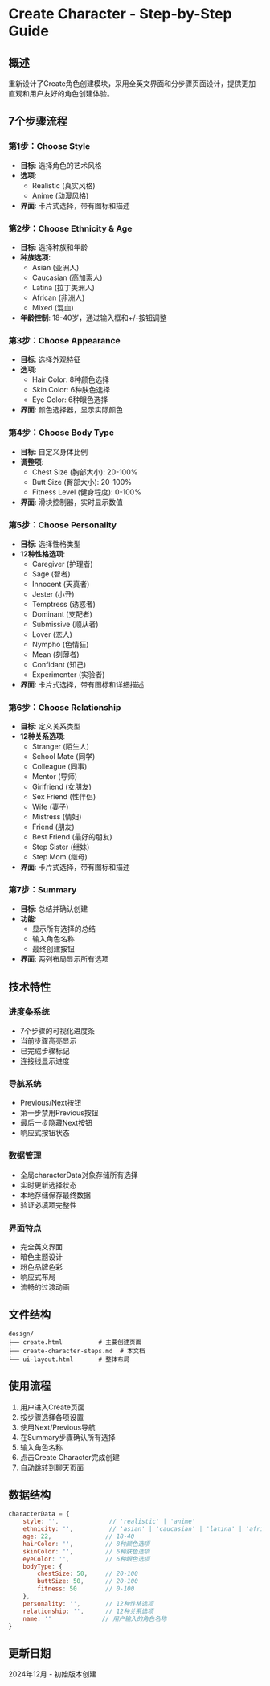 # Create Character - Step-by-Step Guide

## 概述
重新设计了Create角色创建模块，采用全英文界面和分步骤页面设计，提供更加直观和用户友好的角色创建体验。

## 7个步骤流程

### 第1步：Choose Style
- **目标**: 选择角色的艺术风格
- **选项**: 
  - Realistic (真实风格)
  - Anime (动漫风格)
- **界面**: 卡片式选择，带有图标和描述

### 第2步：Choose Ethnicity & Age
- **目标**: 选择种族和年龄
- **种族选项**:
  - Asian (亚洲人)
  - Caucasian (高加索人)
  - Latina (拉丁美洲人)
  - African (非洲人)
  - Mixed (混血)
- **年龄控制**: 18-40岁，通过输入框和+/-按钮调整

### 第3步：Choose Appearance
- **目标**: 选择外观特征
- **选项**:
  - Hair Color: 8种颜色选择
  - Skin Color: 6种肤色选择
  - Eye Color: 6种眼色选择
- **界面**: 颜色选择器，显示实际颜色

### 第4步：Choose Body Type
- **目标**: 自定义身体比例
- **调整项**:
  - Chest Size (胸部大小): 20-100%
  - Butt Size (臀部大小): 20-100%
  - Fitness Level (健身程度): 0-100%
- **界面**: 滑块控制器，实时显示数值

### 第5步：Choose Personality
- **目标**: 选择性格类型
- **12种性格选项**:
  - Caregiver (护理者)
  - Sage (智者)
  - Innocent (天真者)
  - Jester (小丑)
  - Temptress (诱惑者)
  - Dominant (支配者)
  - Submissive (顺从者)
  - Lover (恋人)
  - Nympho (色情狂)
  - Mean (刻薄者)
  - Confidant (知己)
  - Experimenter (实验者)
- **界面**: 卡片式选择，带有图标和详细描述

### 第6步：Choose Relationship
- **目标**: 定义关系类型
- **12种关系选项**:
  - Stranger (陌生人)
  - School Mate (同学)
  - Colleague (同事)
  - Mentor (导师)
  - Girlfriend (女朋友)
  - Sex Friend (性伴侣)
  - Wife (妻子)
  - Mistress (情妇)
  - Friend (朋友)
  - Best Friend (最好的朋友)
  - Step Sister (继妹)
  - Step Mom (继母)
- **界面**: 卡片式选择，带有图标和描述

### 第7步：Summary
- **目标**: 总结并确认创建
- **功能**:
  - 显示所有选择的总结
  - 输入角色名称
  - 最终创建按钮
- **界面**: 两列布局显示所有选项

## 技术特性

### 进度条系统
- 7个步骤的可视化进度条
- 当前步骤高亮显示
- 已完成步骤标记
- 连接线显示进度

### 导航系统
- Previous/Next按钮
- 第一步禁用Previous按钮
- 最后一步隐藏Next按钮
- 响应式按钮状态

### 数据管理
- 全局characterData对象存储所有选择
- 实时更新选择状态
- 本地存储保存最终数据
- 验证必填项完整性

### 界面特点
- 完全英文界面
- 暗色主题设计
- 粉色品牌色彩
- 响应式布局
- 流畅的过渡动画

## 文件结构

```
design/
├── create.html          # 主要创建页面
├── create-character-steps.md  # 本文档
└── ui-layout.html       # 整体布局
```

## 使用流程

1. 用户进入Create页面
2. 按步骤选择各项设置
3. 使用Next/Previous导航
4. 在Summary步骤确认所有选择
5. 输入角色名称
6. 点击Create Character完成创建
7. 自动跳转到聊天页面

## 数据结构

```javascript
characterData = {
    style: '',              // 'realistic' | 'anime'
    ethnicity: '',          // 'asian' | 'caucasian' | 'latina' | 'african' | 'mixed'
    age: 22,               // 18-40
    hairColor: '',         // 8种颜色选项
    skinColor: '',         // 6种肤色选项
    eyeColor: '',          // 6种眼色选项
    bodyType: {
        chestSize: 50,     // 20-100
        buttSize: 50,      // 20-100
        fitness: 50        // 0-100
    },
    personality: '',       // 12种性格选项
    relationship: '',      // 12种关系选项
    name: ''              // 用户输入的角色名称
}
```

## 更新日期
2024年12月 - 初始版本创建 